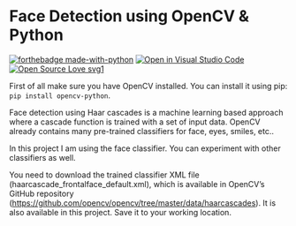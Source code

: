 # Face Detection using OpenCV & Python

[![forthebadge made-with-python](http://ForTheBadge.com/images/badges/made-with-python.svg)](https://www.python.org/)
[![Open in Visual Studio Code](https://open.vscode.dev/badges/open-in-vscode.svg)](https://open.vscode.dev/organization/repository)
[![Open Source Love svg1](https://badges.frapsoft.com/os/v1/open-source.svg?v=103)](https://github.com/ellerbrock/open-source-badges/)

First of all make sure you have OpenCV installed. You can install it using pip: `pip install opencv-python`.

Face detection using Haar cascades is a machine learning based approach where a cascade function is trained with a set of input data. 
OpenCV already contains many pre-trained classifiers for face, eyes, smiles, etc.. 

In this project I am using the face classifier. You can experiment with other classifiers as well.

You need to download the trained classifier XML file (haarcascade_frontalface_default.xml), which is available in OpenCV’s GitHub repository (https://github.com/opencv/opencv/tree/master/data/haarcascades). It is also available in this project. Save it to your working location.
